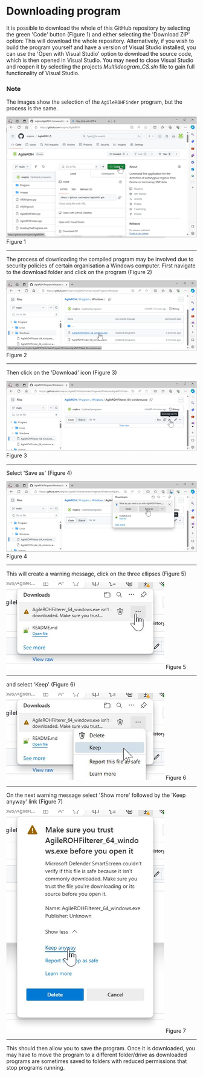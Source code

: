 # Downloading program

It is possible to download the whole of this GitHub repository by selecting the green 'Code' button (Figure 1) and either selecting the 'Download ZIP' option: This will download the whole repository. Alternatively, if you wish to build the program yourself and have a version of Visual Studio installed, you can use the 'Open with Visual Studio' option to download the source code, which is then opened in Visual Studio. You may need to close Visual Studio and reopen it by selecting the projects *MultiIdeogram_CS.sln* file to gain full functionality of Visual Studio.

### Note
The images show the selection of the ```AgileROHFinder``` program, but the process is the same.

![Figure 1](images/figurea.jpg)
Figure 1

<hr />

The process of downloading the compiled program may be involved due to security policies of certain organisation a Windows computer. First navigate to the download folder and click on the program (Figure 2)


![Figure 2](images/figure1.jpg)
Figure 2

<hr />

Then click on the 'Download' icon (Figure 3)

![Figure 3](images/figure2.jpg)
Figure 3

<hr />

Select 'Save as' (Figure 4) 

![Figure 4](images/figure3.jpg)
Figure 4

<hr />

This will create a warning message, click on the three ellipses (Figure 5)

![Figure 5](images/figure4.jpg)
Figure 5

<hr />

and select 'Keep' (Figure 6)

![Figure 6](images/figure5.jpg)
Figure 6

<hr />

On the next warning message select 'Show more' followed by the 'Keep anyway' link (Figure 7)

![Figure 7](images/figure6.jpg)
Figure 7

<hr />

This should then allow you to save the program. Once it is downloaded, you may have to move the program to a different folder/drive as downloaded programs are sometimes saved to folders with reduced permissions that stop programs running.